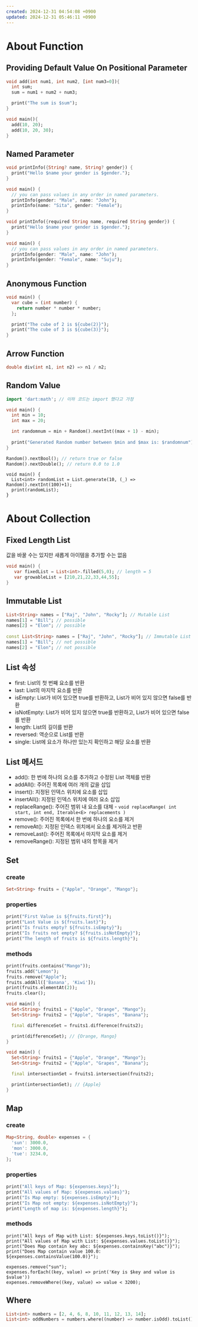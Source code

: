 ```yaml
---
created: 2024-12-31 04:54:08 +0900
updated: 2024-12-31 05:46:11 +0900
---
```


# About Function

## Providing Default Value On Positional Parameter

```dart
void add(int num1, int num2, [int num3=0]){
  int sum;
  sum = num1 + num2 + num3;

  print("The sum is $sum");
}

void main(){
  add(10, 20);
  add(10, 20, 30);
}

```

## Named Parameter


```dart
void printInfo({String? name, String? gender}) {
  print("Hello $name your gender is $gender.");
}

void main() {
  // you can pass values in any order in named parameters.
  printInfo(gender: "Male", name: "John");
  printInfo(name: "Sita", gender: "Female");
}
```

```dart
void printInfo({required String name, required String gender}) {
  print("Hello $name your gender is $gender.");
}

void main() {
  // you can pass values in any order in named parameters.
  printInfo(gender: "Male", name: "John");
  printInfo(gender: "Female", name: "Suju");
}
```
## Anonymous Function

```dart
void main() {
  var cube = (int number) {
    return number * number * number;
  };

  print("The cube of 2 is ${cube(2)}");
  print("The cube of 3 is ${cube(3)}");
}
```

## Arrow Function

```dart
double div(int n1, int n2) => n1 / n2;
```

## Random Value


```dart
import 'dart:math'; // 이하 코드는 import 했다고 가정
```

```dart
void main() {
  int min = 10;
  int max = 20; 

  int randomnum = min + Random().nextInt((max + 1) - min);
    
  print("Generated Random number between $min and $max is: $randomnum");  
}
```

```dart
Random().nextBool(); // return true or false
Random().nextDouble(); // return 0.0 to 1.0

```

```
void main() {
  List<int> randomList = List.generate(10, (_) => Random().nextInt(100)+1); 
  print(randomList);  
}
```

# About Collection

## Fixed Length List

값을 바꿀 수는 있지만 새롭게 아이템을 추가할 수는 없음 
```dart
void main() {
   var fixedList = List<int>.filled(5,0); // length = 5
   var growableList = [210,21,22,33,44,55];
}
```

## Immutable List

```dart
List<String> names = ["Raj", "John", "Rocky"]; // Mutable List
names[1] = "Bill"; // possible
names[2] = "Elon"; // possible
    
const List<String> names = ["Raj", "John", "Rocky"]; // Immutable List
names[1] = "Bill"; // not possible
names[2] = "Elon"; // not possible
```

## List 속성

- first: List의 첫 번째 요소를 반환
- last: List의 마지막 요소를 반환
- isEmpty: List가 비어 있으면 true를 반환하고, List가 비어 있지 않으면 false를 반환
- isNotEmpty: List가 비어 있지 않으면 true를 반환하고, List가 비어 있으면 false를 반환
- length: List의 길이를 반환
- reversed: 역순으로 List를 반환
- single: List에 요소가 하나만 있는지 확인하고 해당 요소를 반환

## List 메서드

- add(): 한 번에 하나의 요소를 추가하고 수정된 List 객체를 반환
- addAll(): 주어진 목록에 여러 개의 값을 삽입
- insert(): 지정된 인덱스 위치에 요소를 삽입
- insertAll(): 지정된 인덱스 위치에 여러 요소 삽입
- replaceRange(): 주어진 범위 내 요소를 대체 - `void replaceRange( int start, int end, Iterable<E> replacements )`
- remove(): 주어진 목록에서 한 번에 하나의 요소를 제거
- removeAt(): 지정된 인덱스 위치에서 요소를 제거하고 반환
- removeLast(): 주어진 목록에서 마지막 요소를 제거
- removeRange(): 지정된 범위 내의 항목을 제거

## Set

### create

```dart
Set<String> fruits = {"Apple", "Orange", "Mango"};
```

### properties

```dart
print("First Value is ${fruits.first}");
print("Last Value is ${fruits.last}");
print("Is fruits empty? ${fruits.isEmpty}");
print("Is fruits not empty? ${fruits.isNotEmpty}");
print("The length of fruits is ${fruits.length}");
```

### methods

```dart
print(fruits.contains("Mango"));
fruits.add("Lemon");
fruits.remove("Apple");
fruits.addAll(['Banana', 'Kiwi']);
print(fruits.elementAt(2));
fruits.clear();
```

```dart
void main() {
  Set<String> fruits1 = {"Apple", "Orange", "Mango"};
  Set<String> fruits2 = {"Apple", "Grapes", "Banana"};

  final differenceSet = fruits1.difference(fruits2);

  print(differenceSet); // {Orange, Mango}
}
```

```dart
void main() {
  Set<String> fruits1 = {"Apple", "Orange", "Mango"};
  Set<String> fruits2 = {"Apple", "Grapes", "Banana"};

  final intersectionSet = fruits1.intersection(fruits2);

  print(intersectionSet); // {Apple}
}
```

## Map

### create
```dart
Map<String, double> expenses = {
  'sun': 3000.0,
  'mon': 3000.0,
  'tue': 3234.0,
};
```

### properties
```dart
print("All keys of Map: ${expenses.keys}");
print("All values of Map: ${expenses.values}");
print("Is Map empty: ${expenses.isEmpty}");
print("Is Map not empty: ${expenses.isNotEmpty}");
print("Length of map is: ${expenses.length}");
```

### methods

```
print("All keys of Map with List: ${expenses.keys.toList()}");
print("All values of Map with List: ${expenses.values.toList()}");
print("Does Map contain key abc: ${expenses.containsKey("abc")}");
print("Does Map contain value 100.0: ${expenses.containsValue(100.0)}");

expenses.remove("sun");
expenses.forEach((key, value) => print('Key is $key and value is $value'))
expenses.removeWhere((key, value) => value < 3200);
```

## Where

```dart
List<int> numbers = [2, 4, 6, 8, 10, 11, 12, 13, 14];
List<int> oddNumbers = numbers.where((number) => number.isOdd).toList();
```





